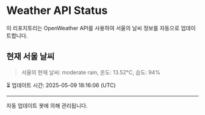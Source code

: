 
# Weather API Status

이 리포지토리는 OpenWeather API를 사용하여 서울의 날씨 정보를 자동으로 업데이트합니다.

## 현재 서울 날씨
> 서울의 현재 날씨: moderate rain, 온도: 13.52°C, 습도: 94%

⏳ 업데이트 시간: 2025-05-09 18:16:06 (UTC)

---
자동 업데이트 봇에 의해 관리됩니다.
